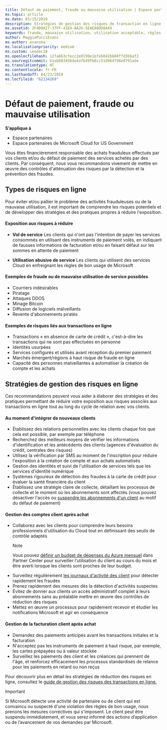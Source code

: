 ```yaml
---
title: Défaut de paiement, fraude ou mauvaise utilisation | Espace partenaires
ms.topic: article
ms.date: 03/15/2019
description: Stratégies de gestion des risques de transaction en ligne, y compris le défaut de paiement de biens et de services par des clients et les mauvaises utilisations ou activités frauduleuses
ms.assetid: 2F4B9A27-37FF-41E4-8A26-5EAE88DD8A49
keywords: fraude, mauvaise utilisation, utilisation acceptable, règles de bon usage, défaut de paiement, le client ne pas paye pas la facture, risque en ligne, vol de service, abus du service, suspendre un abonnement,
author: MaggiePucciEvans
ms.author: evansma
ms.localizationpriority: medium
ms.custom: seodec18
ms.openlocfilehash: 12fa863cfecc2e0190e1bfeb842b608ffd3bbaf2
ms.sourcegitcommit: b1ab80345b4e4af649fb8cc51d96d798e0791ade
ms.translationtype: HT
ms.contentlocale: fr-FR
ms.lasthandoff: 04/23/2019
ms.locfileid: "62134269"
---
```

# <a name="non-payment-fraud-or-misuse"></a>Défaut de paiement, fraude ou mauvaise utilisation

**S’applique à**

-  Espace partenaires
-  Espace partenaires de Microsoft Cloud for US Government



Vous êtes financièrement responsable des achats frauduleux effectués par vos clients et/ou du défaut de paiement des services achetés par des clients. Par conséquent, nous vous recommandons vivement de mettre en œuvre des contrôles d'atténuation des risques par la détection et la prévention des fraudes.

## <a name="types-of-online-risk"></a>Types de risques en ligne

Pour éviter et/ou pallier le problème des activités frauduleuses ou de la mauvaise utilisation, il est important de comprendre les risques potentiels et de développer des stratégies et des pratiques propres à réduire l'exposition.

#### <a name="risk-exposure-to-be-mitigated"></a>Exposition aux risques à réduire

- **Vol de service** Les clients qui n'ont pas l'intention de payer les services consommés en utilisant des instruments de paiement volés, en indiquant de fausses informations de facturation et/ou en faisant défaut sur les sommes en attente de paiement

- **Utilisation abusive de service** Les clients qui utilisent des services Cloud en enfreignant les règles de bon usage de Microsoft

#### <a name="examples-of-possible-fraud-or-service-abuse"></a>Exemples de fraude ou de mauvaise utilisation de service possibles
- Courriers indésirables
- Piratage
- Attaques DDOS
- Minage Bitcoin
- Diffusion de logiciels malveillants
- Revente d'abonnements piratés 

#### <a name="examples-of-online-transaction-risk"></a>Exemples de risques liés aux transactions en ligne
- Transactions « en absence de carte de crédit », c'est-à-dire les transactions qui ne sont pas effectuées en personne
- Identités usurpées
- Services configurés et utilisés avant réception du premier paiement
- Marchés émergent/régions à haut risque de fraude en ligne
- Capacité des personnes malveillantes à automatiser la création de compte et les achats

## <a name="strategies-for-managing-online-risk"></a>Stratégies de gestion des risques en ligne

Ces recommandations peuvent vous aider à élaborer des stratégies et des pratiques permettant de réduire votre exposition aux risques associés aux transactions en ligne tout au long du cycle de relation avec vos clients.  

#### <a name="when-onboarding-new-customers"></a>Au moment d'intégrer de nouveaux clients
- Établissez des relations personnelles avec les clients chaque fois que cela est possible, par exemple par téléphone
- Recherchez des meilleurs moyens de vérifier les informations d'identification et les antécédents des clients (agences d'évaluation du crédit, centrales des risques) 
- Utilisez la vérification par SMS au moment de l'inscription pour réduire l'exposition à la création de compte et aux achats automatisés
- Gestion des identités et suivi de l'utilisation de services tels que les services d'identité numérique
- Systèmes rigoureux de détection des fraudes à la carte de crédit pour évaluer la santé financière du client
- Établissez une stratégie claire de collecte, détaillant les processus de collecte et le moment où les abonnements sont affectés (vous pouvez désactiver l'accès ou [suspendre les abonnements d'un client](suspend-a-subscription.md) au motif du défaut de paiement)

#### <a name="post-purchase-customer-account-management"></a>Gestion des comptes client après achat
- Collaborez avec les clients pour comprendre leurs besoins professionnels d'utilisation du Cloud tout en définissant des seuils de contrôle adaptés
    > [!NOTE]  
    >  Vous pouvez [définir un budget de dépenses du Azure mensuel](set-an-azure-spending-budget-for-your-customers.md) dans Partner Center pour surveiller l’utilisation du client au cours du mois et être averti lorsque les clients sont proches de leur budget.
- Surveillez régulièrement [les journaux d'activité des client](activity-logs.md) pour détecter rapidement les fraudes
- Prenez rapidement des mesures dès la détection d'activités suspectes
- Évitez de donner aux clients un accès administratif complet à leurs abonnements sans au préalable mettre en œuvre des contrôles de réduction des risques
- Mettez en œuvre un processus pour rapidement recevoir et étudier les notifications Microsoft et agir en conséquence

#### <a name="post-purchase-customer-billing-management"></a>Gestion de la facturation client après achat
- Demandez des paiements anticipés avant les transactions initiales et la facturation 
- N'acceptez pas les instruments de paiement à haut risque, par exemple, les cartes prépayées ou à valeur stockée
- Surveillez les paiements des client et les créances qui prennent de l'âge, et renforcez efficacement les processus standardisés de relance pour les paiements en retard ou non reçus

Pour découvrir plus en détail les stratégies de réduction des risques en ligne, consultez le [guide de gestion des risques des transactions en ligne.](https://assets.windowsphone.com/7d885238-e13b-4f10-a682-3d5adacd2859/CSP-PartnerRiskGuide-APSFinal_InvariantCulture_Default.zip)

> [!IMPORTANT]  
> Si Microsoft détecte une activité de partenaire ou de client qui est convaincu ou suspecté d'une violation des règles de bon usage, nous prenons les mesures correctives qui s'imposent. Le client peut être suspendu immédiatement, et vous serez informé des actions d’application ou de l’avancement de vos demandes par Microsoft.

 

 



